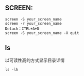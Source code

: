 ## SCREEN:
```
screen -S your_screen_name
screen -r your_screen_name
Detach：CTRL+A+D
screen -S your_screen_name -X quit
```

## ls
以可读性高的方式显示目录详情
```
ls -lh
```